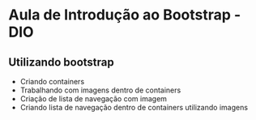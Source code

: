 # Aula de Introdução ao Bootstrap - DIO

## Utilizando bootstrap

- Criando containers
- Trabalhando com imagens dentro de containers
- Criação de lista de navegação com imagem
- Criando lista de navegação dentro de containers utilizando imagens
